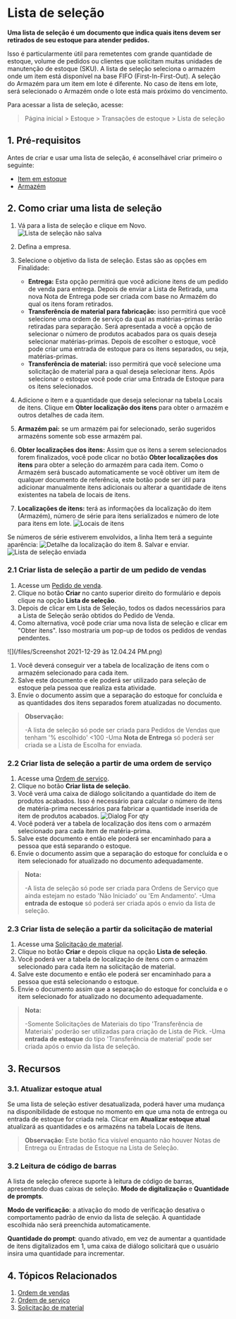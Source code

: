 # Lista de seleção



**Uma lista de seleção é um documento que indica quais itens devem ser retirados de seu estoque para atender pedidos.**


Isso é particularmente útil para remetentes com grande quantidade de estoque, volume de pedidos ou clientes que solicitam muitas unidades de manutenção de estoque (SKU).
A lista de seleção seleciona o armazém onde um item está disponível na base FIFO (First-In-First-Out).
A seleção do Armazém para um item em lote é diferente. No caso de itens em lote, será selecionado o Armazém onde o lote está mais próximo do vencimento.


Para acessar a lista de seleção, acesse:


> Página inicial > Estoque > Transações de estoque > Lista de seleção


## 1. Pré-requisitos


Antes de criar e usar uma lista de seleção, é aconselhável criar primeiro o seguinte:


* [Item em estoque](/docs/pt/stock/item)
* [Armazém](/docs/pt/stock/warehouse)


## 2. Como criar uma lista de seleção


1. Vá para a lista de seleção e clique em Novo.
![Lista de seleção não salva](/files/pick-list-unsaved-doc.png)
2. Defina a empresa.
3. Selecione o objetivo da lista de seleção. Estas são as opções em Finalidade:


	* **Entrega:** Esta opção permitirá que você adicione itens de um pedido de venda para entrega. Depois de enviar a Lista de Retirada, uma nova Nota de Entrega pode ser criada com base no Armazém do qual os itens foram retirados.
	* **Transferência de material para fabricação:** isso permitirá que você selecione uma ordem de serviço da qual as matérias-primas serão retiradas para separação. Será apresentada a você a opção de selecionar o número de produtos acabados para os quais deseja selecionar matérias-primas. Depois de escolher o estoque, você pode criar uma entrada de estoque para os itens separados, ou seja, matérias-primas.
	* **Transferência de material:** isso permitirá que você selecione uma solicitação de material para a qual deseja selecionar itens. Após selecionar o estoque você pode criar uma Entrada de Estoque para os itens selecionados.
4. Adicione o item e a quantidade que deseja selecionar na tabela Locais de itens. Clique em **Obter localização dos itens** para obter o armazém e outros detalhes de cada item.
5. **Armazém pai:** se um armazém pai for selecionado, serão sugeridos armazéns somente sob esse armazém pai.
6. **Obter localizações dos itens:** Assim que os itens a serem selecionados forem finalizados, você pode clicar no botão **Obter localizações dos itens** para obter a seleção do armazém para cada item. Como o Armazém será buscado automaticamente se você obtiver um item de qualquer documento de referência, este botão pode ser útil para adicionar manualmente itens adicionais ou alterar a quantidade de itens existentes na tabela de locais de itens.
7. **Localizações de itens:** terá as informações da localização do item (Armazém), número de série para itens serializados e número de lote para itens em lote.
![Locais de itens](/files/pick-list-item-locations.png)


Se números de série estiverem envolvidos, a linha Item terá a seguinte aparência:
![Detalhe da localização do item](/files/pick-list-item-location-detail.png)
8. Salvar e enviar.
![Lista de seleção enviada](/files/pick-list-submitted-doc.png)


### 2.1 Criar lista de seleção a partir de um pedido de vendas


1. Acesse um [Pedido de venda](/docs/pt/selling/sales-order).
2. Clique no botão **Criar** no canto superior direito do formulário e depois clique na opção **Lista de seleção**.
3. Depois de clicar em Lista de Seleção, todos os dados necessários para a Lista de Seleção serão obtidos do Pedido de Venda.
4. Como alternativa, você pode criar uma nova lista de seleção e clicar em "Obter itens". Isso mostraria um pop-up de todos os pedidos de vendas pendentes.


![](/files/Screenshot 2021-12-29 às 12.04.24 PM.png)


1. Você deverá conseguir ver a tabela de localização de itens com o armazém selecionado para cada item.
2. Salve este documento e ele poderá ser utilizado para seleção de estoque pela pessoa que realiza esta atividade.
3. Envie o documento assim que a separação do estoque for concluída e as quantidades dos itens separados forem atualizadas no documento.


> **Observação:**
>
>-A lista de seleção só pode ser criada para Pedidos de Vendas que tenham '% escolhido' <100
>-Uma **Nota de Entrega** só poderá ser criada se a Lista de Escolha for enviada.


### 2.2 Criar lista de seleção a partir de uma ordem de serviço


1. Acesse uma [Ordem de serviço](/docs/pt/manufacturing/work-order).
2. Clique no botão **Criar lista de seleção**.
3. Você verá uma caixa de diálogo solicitando a quantidade do item de produtos acabados. Isso é necessário para calcular o número de itens de matéria-prima necessários para fabricar a quantidade inserida de item de produtos acabados.
![Dialog For qty](/files/pick-list-dialog-for-qty.png)
4. Você poderá ver a tabela de localização dos itens com o armazém selecionado para cada item de matéria-prima.
5. Salve este documento e então ele poderá ser encaminhado para a pessoa que está separando o estoque.
6. Envie o documento assim que a separação do estoque for concluída e o item selecionado for atualizado no documento adequadamente.


> **Nota:**
>
>-A lista de seleção só pode ser criada para Ordens de Serviço que ainda estejam no estado 'Não Iniciado' ou 'Em Andamento'.
>-Uma **entrada de estoque** só poderá ser criada após o envio da lista de seleção.


### 2.3 Criar lista de seleção a partir da solicitação de material


1. Acesse uma [Solicitação de material](/docs/pt/stock/material-request).
2. Clique no botão **Criar** e depois clique na opção **Lista de seleção**.
3. Você poderá ver a tabela de localização de itens com o armazém selecionado para cada item na solicitação de material.
4. Salve este documento e então ele poderá ser encaminhado para a pessoa que está selecionando o estoque.
5. Envie o documento assim que a separação do estoque for concluída e o item selecionado for atualizado no documento adequadamente.


> **Nota:**
>
>-Somente Solicitações de Materiais do tipo 'Transferência de Materiais' poderão ser utilizadas para criação de Lista de Pick.
>-Uma **entrada de estoque** do tipo 'Transferência de material' pode ser criada após o envio da lista de seleção.


## 3. Recursos


### 3.1. Atualizar estoque atual


Se uma lista de seleção estiver desatualizada, poderá haver uma mudança na disponibilidade de estoque no momento em que uma nota de entrega ou entrada de estoque for criada nela. Clicar em **Atualizar estoque atual** atualizará as quantidades e os armazéns na tabela Locais de itens.


> **Observação:** Este botão fica visível enquanto não houver Notas de Entrega ou Entradas de Estoque na Lista de Seleção.


### 3.2 Leitura de código de barras


A lista de seleção oferece suporte à leitura de código de barras, apresentando duas caixas de seleção. **Modo de digitalização** e **Quantidade de prompts**.


**Modo de verificação**: a ativação do modo de verificação desativa o comportamento padrão de envio da lista de seleção. A quantidade escolhida não será preenchida automaticamente.


**Quantidade do prompt**: quando ativado, em vez de aumentar a quantidade de itens digitalizados em 1, uma caixa de diálogo solicitará que o usuário insira uma quantidade para incrementar.


## 4. Tópicos Relacionados


1. [Ordem de vendas](/docs/pt/selling/sales-order)
2. [Ordem de serviço](/docs/pt/manufacturing/work-order)
3. [Solicitação de material](/docs/pt/stock/material-request)




